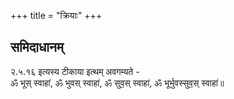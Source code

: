 +++
title = "क्रियाः"
+++

## समिदाधानम्
२.५.१६ इत्यस्य टीकाया इत्थम् अवगम्यते -  
ॐ भूस् स्वाहा॑, ॐ भुवस् स्वाहा॑, ॐ सुव॒स् स्वाहा॑, ॐ भूर्भुवस्सुव॒स् स्वाहा॑॥